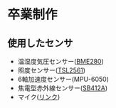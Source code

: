 # 卒業制作
## 使用したセンサ
- 温湿度気圧センサー([BME280](http://akizukidenshi.com/catalog/g/gK-09421/))
- 照度センサー([TSL2561](http://akizukidenshi.com/catalog/g/gM-08219/))
- 6軸加速度センサー(MPU-6050)
- 焦電型赤外線センサー([SB412A](http://akizukidenshi.com/catalog/g/gM-09002/))
- マイク([リンク](http://akizukidenshi.com/catalog/g/gK-05757/))